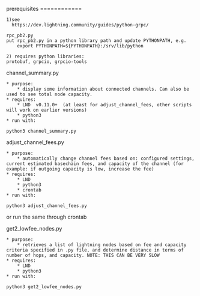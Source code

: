 

prerequisites
    ============
    
    1)see
      https://dev.lightning.community/guides/python-grpc/
      
    rpc_pb2.py
    put rpc_pb2.py in a python library path and update PYTHONPATH, e.g.
        export PYTHONPATH=${PYTHONPATH}:/srv/lib/python
        
    2) requires python libraries: 
	protobuf, grpcio, grpcio-tools          
    


channel_summary.py

    * purpose:
        * display some information about connected channels. Can also be used to see total node capacity.
    * requires:
        * LND  v0.11.0+  (at least for adjust_channel_fees, other scripts will work on earlier versions)
        * python3
    * run with:
```
python3 channel_summary.py
```
    
    

adjust_channel_fees.py

    * purpose:
        * automatically change channel fees based on: configured settings, current estimated basechain fees, and capacity of the channel (for example: if outgoing capacity is low, increase the fee)
    * requires:
        * LND
        * python3
        * crontab
    * run with:
```
python3 adjust_channel_fees.py
```
or run the same through crontab



get2_lowfee_nodes.py

    * purpose:
        * retrieves a list of lightning nodes based on fee and capacity criteria specified in .py file, and determine distance in terms of number of hops, and capacity. NOTE: THIS CAN BE VERY SLOW
    * requires:
        * LND
        * python3
    * run with:
```
python3 get2_lowfee_nodes.py
```
    

    
    
